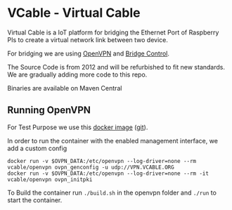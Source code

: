 # VCable - Virtual Cable

Virtual Cable is a IoT platform for bridging the Ethernet Port of Raspberry PIs to create a virtual network link between two device.

For bridging we are using [OpenVPN](https://www.openvpn.org) and 
[Bridge Control](https://openvpn.net/index.php/open-source/documentation/miscellaneous/76-ethernet-bridging.html).

The Source Code is from 2012 and will be refurbished to fit new standards. We are gradually adding more code to this repo.

Binaries are available on Maven Central

## Running OpenVPN

For Test Purpose we use this [docker image](https://hub.docker.com/r/kylemanna/openvpn/) ([git](https://github.com/kylemanna/docker-openvpn)).

In order to run the container with the enabled management interface, we add a custom config 

```
docker run -v $OVPN_DATA:/etc/openvpn --log-driver=none --rm vcable/openvpn ovpn_genconfig -u udp://VPN.VCABLE.ORG
docker run -v $OVPN_DATA:/etc/openvpn --log-driver=none --rm -it vcable/openvpn ovpn_initpki
```

To Build the container run ```./build.sh``` in the openvpn folder and ```./run``` to start the container.

